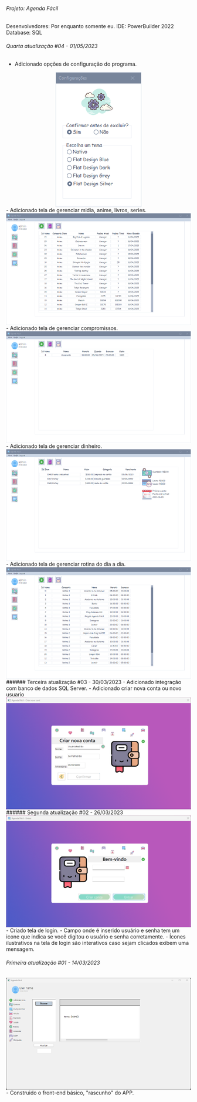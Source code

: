 ######  Projeto: Agenda Fácil

Desenvolvedores: Por enquanto somente eu.
IDE: PowerBuilder 2022
Database: SQL

###### Quarta atualização #04 - 01/05/2023
- Adicionado opções de configuração do programa.
<img style="display: block;-webkit-user-select: none;margin: auto;cursor: zoom-in;background-color: hsl(0, 0%, 90%);transition: background-color 300ms;" src="https://raw.githubusercontent.com/edmarpires9/agenda_facil/main/data/preview/Configuracao.png">
- Adicionado tela de gerenciar midia, anime, livros, series.
<img style="display: block;-webkit-user-select: none;margin: auto;cursor: zoom-in;background-color: hsl(0, 0%, 90%);transition: background-color 300ms;" src="https://raw.githubusercontent.com/edmarpires9/agenda_facil/main/data/preview/Midia.png" width="504" height="305">
- Adicionado tela de gerenciar compromissos.
<img style="display: block;-webkit-user-select: none;margin: auto;cursor: zoom-in;background-color: hsl(0, 0%, 90%);transition: background-color 300ms;" src="https://raw.githubusercontent.com/edmarpires9/agenda_facil/main/data/preview/Compromisso.png" width="504" height="305">
- Adicionado tela de gerenciar dinheiro.
<img style="display: block;-webkit-user-select: none;margin: auto;cursor: zoom-in;background-color: hsl(0, 0%, 90%);transition: background-color 300ms;" src="https://raw.githubusercontent.com/edmarpires9/agenda_facil/main/data/preview/Dinheiro.png" width="504" height="305">
- Adicionado tela de gerenciar rotina do dia a dia.
<img style="display: block;-webkit-user-select: none;margin: auto;cursor: zoom-in;background-color: hsl(0, 0%, 90%);transition: background-color 300ms;" src="https://raw.githubusercontent.com/edmarpires9/agenda_facil/main/data/preview/Rotina.png" width="504" height="305">
###### Terceira atualização #03 - 30/03/2023
- Adicionado integração com banco de dados SQL Server.
- Adicionado criar nova conta ou novo usuario
<img style="display: block;-webkit-user-select: none;margin: auto;cursor: zoom-in;background-color: hsl(0, 0%, 90%);transition: background-color 300ms;" src="https://raw.githubusercontent.com/edmarpires9/agenda_facil/main/data/preview/Criar_novo_usuario.png" width="504" height="305">
###### Segunda atualização #02 - 26/03/2023
<img style="display: block;-webkit-user-select: none;margin: auto;cursor: zoom-in;background-color: hsl(0, 0%, 90%);transition: background-color 300ms;" src="https://raw.githubusercontent.com/edmarpires9/agenda_facil/main/data/preview/Entrar.png" width="504" height="305">
- Criado tela de login.
- Campo onde é inserido usuário e senha tem um icone que indica se você digitou o usuário e senha corretamente.
- Ícones ilustrativos na tela de login são interativos caso sejam clicados exibem uma mensagem.

###### Primeira atualização #01 - 14/03/2023
<img style="display: block;-webkit-user-select: none;margin: auto;cursor: zoom-in;background-color: hsl(0, 0%, 90%);transition: background-color 300ms;" src="https://raw.githubusercontent.com/edmarpires9/agenda_facil/main/data/preview/homepage.png" width="504" height="305">
- Construido o front-end básico, "rascunho" do APP.